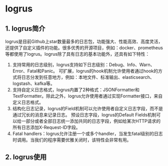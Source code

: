 # logrus

## 1. logrus简介

logrus是目前Github上star数量最多的日志包，功能强大、性能高效、高度灵活，还提供了自定义插件的功能。很多优秀的开源项目，例如：docker、prometheus等都使用了logrus。logrus除了具有日志的基本功能外，还具有如下特性：
1. 支持常用的日志级别，logrus支持如下日志级别：Debug、Info、Warn、Error、Fatal和Panic。
可扩展，logrus的hook机制允许使用者通过hook的方式将日志分发到任意地方，例如：本地文件、标准输出、elasticsearch、logstash、kafka等。
2. 支持自定义日志格式，logrus内置了2种格式：JSONFormatter和TextFormatter。除此之外，logrus允许使用者通过实现Formatter接口，来自定义日志格式。
3. 结构化日志记录，logrus的Field机制可以允许使用者自定义日志字段，而不是通过冗长的消息来记录日志。
预设日志字段，logrus的Default Fields机制可以给一部分或者全部日志统一添加共同的日志字段，例如给某次HTTP请求的所有日志添加X-Request-ID字段。  
4. Fatal handlers：logrus允许注册一个或多个handler，当发生fatal级别的日志时调用。当我们的程序需要优雅关闭时，该特性会非常有用。

## 2. logrus使用